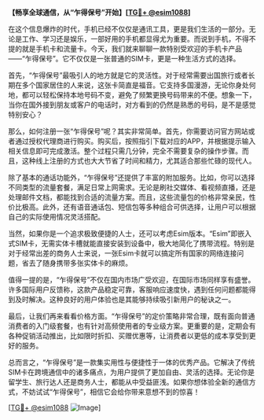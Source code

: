 **【畅享全球通信，从“乍得保号”开始】[[TG💪+ @esim1088](https://t.me/s/esim1088)]**

在这个信息爆炸的时代，手机已经不仅仅是通讯工具，更是我们生活的一部分。无论是工作、学习还是娱乐，一部好用的手机都显得尤为重要。而说到手机，不得不提的就是手机卡和流量卡。今天，我们就来聊聊一款特别受欢迎的手机卡产品——“乍得保号”。它不仅仅是一张普通的SIM卡，更是一种生活方式的选择。

首先，“乍得保号”最吸引人的地方就是它的灵活性。对于经常需要出国旅行或者长期在多个国家居住的人来说，这张卡简直是福音。它支持多国漫游，无论你身处何地，都可以轻松保持本地号码不变，避免了频繁更换号码带来的不便。想象一下，当你在国外接到朋友或客户的电话时，对方看到的仍然是熟悉的号码，是不是感觉特别安心？

那么，如何注册一张“乍得保号”呢？其实非常简单。首先，你需要访问官方网站或者通过授权代理商进行购买。购买后，按照指引下载对应的APP，并根据提示输入相关信息即可完成激活。整个过程只需几分钟，完全不需要复杂的操作步骤。而且，这种线上注册的方式也大大节省了时间和精力，尤其适合那些忙碌的现代人。

除了基本的通话功能外，“乍得保号”还提供了丰富的附加服务。比如，你可以选择不同类型的流量套餐，满足日常上网需求。无论是刷社交媒体、看视频直播，还是处理邮件文档，都能找到合适的流量方案。而且，这些流量包的价格非常亲民，性价比极高。此外，还有语音通话包、短信包等多种组合可供选择，让用户可以根据自己的实际使用情况灵活搭配。

当然，如果你是一个追求极致便捷的人士，还可以考虑Esim版本。“Esim”即嵌入式SIM卡，无需实体卡槽就能直接安装到设备中，极大地简化了携带流程。特别是对于经常出差的商务人士来说，一张Esim卡就可以搞定所有国家的网络连接问题，省去了随身携带多张实体卡的麻烦。

值得一提的是，“乍得保号”不仅在国内市场广受欢迎，在国际市场同样享有盛誉。许多国际用户反馈称，这款产品稳定可靠，客服响应速度快，遇到任何问题都能得到及时解决。这种良好的用户体验也是其能够持续吸引新用户的秘诀之一。

最后，让我们再来看看价格方面。“乍得保号”的定价策略非常合理，既有面向普通消费者的入门级套餐，也有针对高频使用者的专业级方案。更重要的是，定期会有各种促销活动推出，比如限时折扣、买赠优惠等，让消费者以更低的成本享受到更好的服务。

总而言之，“乍得保号”是一款集实用性与便捷性于一体的优秀产品。它解决了传统SIM卡在跨境通信中的诸多痛点，为用户提供了更加自由、灵活的选择。无论你是留学生、旅行达人还是商务人士，都能从中受益匪浅。如果你想体验全新的通信方式，不妨试试“乍得保号”，相信它会给你带来意想不到的惊喜！

[[TG💪+ @esim1088](https://t.me/s/esim1088) ![Image](https://i.postimg.cc/4NQfJmqS/Snipaste-2025-05-13-00-14-12.png)]